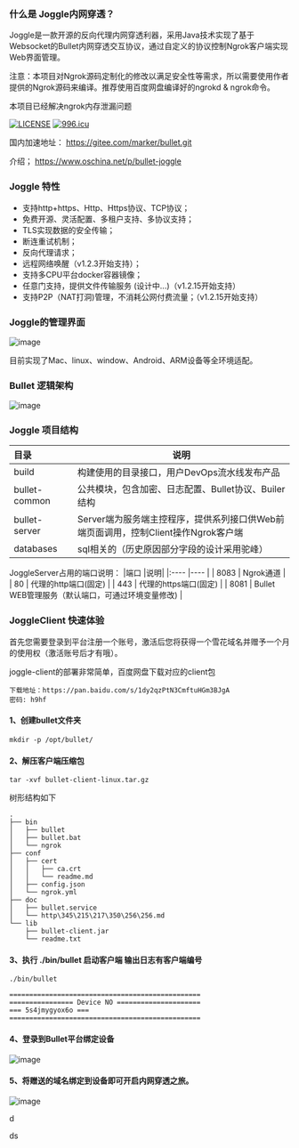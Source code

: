### 什么是 Joggle内网穿透？

Joggle是一款开源的反向代理内网穿透利器，采用Java技术实现了基于Websocket的Bullet内网穿透交互协议，通过自定义的协议控制Ngrok客户端实现Web界面管理。

注意：本项目对Ngrok源码定制化的修改以满足安全性等需求，所以需要使用作者提供的Ngrok源码来编译。推荐使用百度网盘编译好的ngrokd & ngrok命令。

本项目已经解决ngrok内存泄漏问题

[![LICENSE](https://img.shields.io/badge/license-Anti%20996-blue.svg)](https://github.com/996icu/996.ICU/blob/master/LICENSE)
[![996.icu](https://img.shields.io/badge/link-996.icu-red.svg)](https://996.icu)
  
 
 国内加速地址：
https://gitee.com/marker/bullet.git

介绍；
https://www.oschina.net/p/bullet-joggle

### Joggle 特性

- 支持http+https、Http、Https协议、TCP协议；
- 免费开源、灵活配置、多租户支持、多协议支持；
- TLS实现数据的安全传输；
- 断连重试机制；
- 反向代理请求；
- 远程网络唤醒（v1.2.3开始支持）；
- 支持多CPU平台docker容器镜像；
- 任意门支持，提供文件传输服务 (设计中...)（v1.2.15开始支持）
- 支持P2P（NAT打洞)管理，不消耗公网付费流量；（v1.2.15开始支持）

### Joggle的管理界面

![image](docs/images/WX20191226-100852.jpg)
 

目前实现了Mac、linux、window、Android、ARM设备等全环境适配。

### Bullet 逻辑架构


![image](docs/images/WX20190603-173120.png)

### Joggle 项目结构


|目录 |说明|
|:---- |----   |
| build  | 构建使用的目录接口，用户DevOps流水线发布产品 |
| bullet-common  | 公共模块，包含加密、日志配置、Bullet协议、Builer结构 | 
| bullet-server | Server端为服务端主控程序，提供系列接口供Web前端页面调用，控制Client操作Ngrok客户端|
| databases | sql相关的（历史原因部分字段的设计采用驼峰）| 

JoggleServer占用的端口说明：
|端口 |说明|
|:---- |----   |
| 8083 | Ngrok通道 |
| 80   | 代理的http端口(固定) | 
| 443  | 代理的https端口(固定) | 
| 8081 | Bullet WEB管理服务（默认端口，可通过环境变量修改) |   


### JoggleClient 快速体验

首先您需要登录到平台注册一个账号，激活后您将获得一个雪花域名并赠予一个月的使用权（激活账号后才有哦）。


joggle-client的部署非常简单，百度网盘下载对应的client包
```
下载地址：https://pan.baidu.com/s/1dy2qzPtN3CmftuHGm3BJgA
密码: h9hf
```

#### 1、创建bullet文件夹
`mkdir -p /opt/bullet/`

#### 2、解压客户端压缩包
`tar -xvf bullet-client-linux.tar.gz`

树形结构如下
```
.
├── bin
│   ├── bullet
│   ├── bullet.bat
│   └── ngrok
├── conf
│   ├── cert
│   │   ├── ca.crt
│   │   └── readme.md
│   ├── config.json
│   └── ngrok.yml
├── doc
│   ├── bullet.service
│   └── http\345\215\217\350\256\256.md
└── lib
    ├── bullet-client.jar
    └── readme.txt
```

#### 3、执行 ./bin/bullet 启动客户端 输出日志有客户端编号

`./bin/bullet`

```
================================================	
================ Device NO =====================	
=== 5s4jmygyox6o ===	
================================================	
```

#### 4、登录到Bullet平台绑定设备

![image](docs/images/QQ20200930-192647.png)


#### 5、将赠送的域名绑定到设备即可开启内网穿透之旅。

![image](docs/images/QQ20200930-192937.png)

 
d
 
 ds
